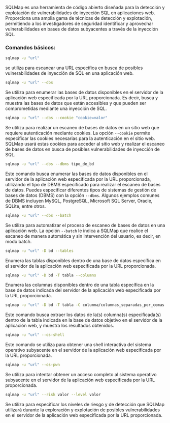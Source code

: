 SQLMap es una herramienta de código abierto diseñada para la detección y explotación de vulnerabilidades de inyección SQL en aplicaciones web. Proporciona una amplia gama de técnicas de detección y explotación, permitiendo a los investigadores de seguridad identificar y aprovechar vulnerabilidades en bases de datos subyacentes a través de la inyección SQL.

### Comandos básicos:


```bash
sqlmap -u "url"
```

se utiliza para escanear una URL específica en busca de posibles vulnerabilidades de inyección de SQL en una aplicación web.

```bash
sqlmap -u "url" --dbs
```

Se utiliza para enumerar las bases de datos disponibles en el servidor de la aplicación web especificada por la URL proporcionada. Es decir, busca y muestra las bases de datos que están accesibles y que pueden ser comprometidas mediante una inyección de SQL.

```bash
sqlmap -u "url" --dbs --cookie "cookie=valor" 
```

Se utiliza para realizar un escaneo de bases de datos en un sitio web que requiere autenticación mediante cookies. La opción `--cookie` permite especificar las cookies necesarias para la autenticación en el sitio web. SQLMap usará estas cookies para acceder al sitio web y realizar el escaneo de bases de datos en busca de posibles vulnerabilidades de inyección de SQL.


```bash
sqlmap -u "url" --dbs --dbms tipo_de_bd
```

Este comando busca enumerar las bases de datos disponibles en el servidor de la aplicación web especificada por la URL proporcionada, utilizando el tipo de DBMS especificado para realizar el escaneo de bases de datos. Puedes especificar diferentes tipos de sistemas de gestión de bases de datos (DBMS) con la opción `--dbms`. Algunos ejemplos comunes de DBMS incluyen MySQL, PostgreSQL, Microsoft SQL Server, Oracle, SQLite, entre otros.

```bash 
sqlmap -u "url" --dbs --batch
```

  
Se utiliza para automatizar el proceso de escaneo de bases de datos en una aplicación web. La opción `--batch` le indica a SQLMap que realice el escaneo de manera automática y sin intervención del usuario, es decir, en modo batch.


```bash 
sqlmap -u "url" -D bd --tables
```

Enumera las tablas disponibles dentro de una base de datos específica en el servidor de la aplicación web especificada por la URL proporcionada.


```bash 
sqlmap -u "url" -D bd -T tabla --columns
```

Enumera las columnas disponibles dentro de una tabla específica en la base de datos indicada del servidor de la aplicación web especificada por la URL proporcionada.


```bash 
sqlmap -u "url" -D bd -T tabla -C columna/columnas_separadas_por_comas --dump 
```

Este comando busca extraer los datos de la(s) columna(s) especificada(s) dentro de la tabla indicada en la base de datos objetivo en el servidor de la aplicación web, y muestra los resultados obtenidos.


```bash 
sqlmap -u "url" --os-shell 
```

Este comando se utiliza para obtener una shell interactiva del sistema operativo subyacente en el servidor de la aplicación web especificada por la URL proporcionada.


```bash 
sqlmap -u "url" --os-pwn
```

Se utiliza para intentar obtener un acceso completo al sistema operativo subyacente en el servidor de la aplicación web especificada por la URL proporcionada.

```bash 
sqlmap -u "url" --risk valor --level valor
```

Se utiliza para especificar los niveles de riesgo y de detección que SQLMap utilizará durante la exploración y explotación de posibles vulnerabilidades en el servidor de la aplicación web especificada por la URL proporcionada.